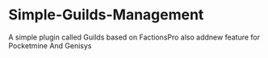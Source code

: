 # Simple-Guilds-Management
A simple plugin called Guilds based on FactionsPro also addnew feature for Pocketmine And Genisys
